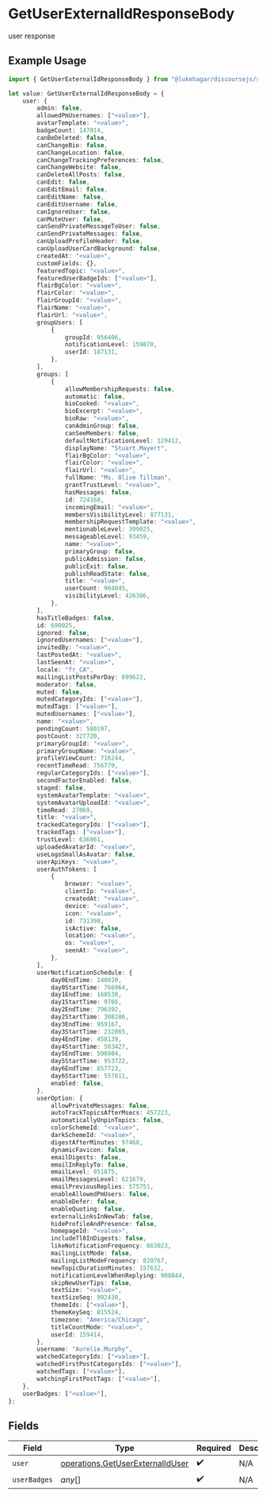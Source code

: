 # GetUserExternalIdResponseBody

user response

## Example Usage

```typescript
import { GetUserExternalIdResponseBody } from "@lukehagar/discoursejs/sdk/models/operations";

let value: GetUserExternalIdResponseBody = {
    user: {
        admin: false,
        allowedPmUsernames: ["<value>"],
        avatarTemplate: "<value>",
        badgeCount: 147014,
        canBeDeleted: false,
        canChangeBio: false,
        canChangeLocation: false,
        canChangeTrackingPreferences: false,
        canChangeWebsite: false,
        canDeleteAllPosts: false,
        canEdit: false,
        canEditEmail: false,
        canEditName: false,
        canEditUsername: false,
        canIgnoreUser: false,
        canMuteUser: false,
        canSendPrivateMessageToUser: false,
        canSendPrivateMessages: false,
        canUploadProfileHeader: false,
        canUploadUserCardBackground: false,
        createdAt: "<value>",
        customFields: {},
        featuredTopic: "<value>",
        featuredUserBadgeIds: ["<value>"],
        flairBgColor: "<value>",
        flairColor: "<value>",
        flairGroupId: "<value>",
        flairName: "<value>",
        flairUrl: "<value>",
        groupUsers: [
            {
                groupId: 956406,
                notificationLevel: 159870,
                userId: 187131,
            },
        ],
        groups: [
            {
                allowMembershipRequests: false,
                automatic: false,
                bioCooked: "<value>",
                bioExcerpt: "<value>",
                bioRaw: "<value>",
                canAdminGroup: false,
                canSeeMembers: false,
                defaultNotificationLevel: 129412,
                displayName: "Stuart.Mayert",
                flairBgColor: "<value>",
                flairColor: "<value>",
                flairUrl: "<value>",
                fullName: "Ms. Olive Tillman",
                grantTrustLevel: "<value>",
                hasMessages: false,
                id: 724168,
                incomingEmail: "<value>",
                membersVisibilityLevel: 877131,
                membershipRequestTemplate: "<value>",
                mentionableLevel: 399025,
                messageableLevel: 93459,
                name: "<value>",
                primaryGroup: false,
                publicAdmission: false,
                publicExit: false,
                publishReadState: false,
                title: "<value>",
                userCount: 904045,
                visibilityLevel: 426306,
            },
        ],
        hasTitleBadges: false,
        id: 690025,
        ignored: false,
        ignoredUsernames: ["<value>"],
        invitedBy: "<value>",
        lastPostedAt: "<value>",
        lastSeenAt: "<value>",
        locale: "fr_CA",
        mailingListPostsPerDay: 699622,
        moderator: false,
        muted: false,
        mutedCategoryIds: ["<value>"],
        mutedTags: ["<value>"],
        mutedUsernames: ["<value>"],
        name: "<value>",
        pendingCount: 580197,
        postCount: 327720,
        primaryGroupId: "<value>",
        primaryGroupName: "<value>",
        profileViewCount: 716244,
        recentTimeRead: 756779,
        regularCategoryIds: ["<value>"],
        secondFactorEnabled: false,
        staged: false,
        systemAvatarTemplate: "<value>",
        systemAvatarUploadId: "<value>",
        timeRead: 27069,
        title: "<value>",
        trackedCategoryIds: ["<value>"],
        trackedTags: ["<value>"],
        trustLevel: 636061,
        uploadedAvatarId: "<value>",
        useLogoSmallAsAvatar: false,
        userApiKeys: "<value>",
        userAuthTokens: [
            {
                browser: "<value>",
                clientIp: "<value>",
                createdAt: "<value>",
                device: "<value>",
                icon: "<value>",
                id: 731398,
                isActive: false,
                location: "<value>",
                os: "<value>",
                seenAt: "<value>",
            },
        ],
        userNotificationSchedule: {
            day0EndTime: 240020,
            day0StartTime: 766964,
            day1EndTime: 160538,
            day1StartTime: 9766,
            day2EndTime: 796392,
            day2StartTime: 308286,
            day3EndTime: 959167,
            day3StartTime: 232865,
            day4EndTime: 458139,
            day4StartTime: 503427,
            day5EndTime: 590984,
            day5StartTime: 953722,
            day6EndTime: 857723,
            day6StartTime: 557811,
            enabled: false,
        },
        userOption: {
            allowPrivateMessages: false,
            autoTrackTopicsAfterMsecs: 457223,
            automaticallyUnpinTopics: false,
            colorSchemeId: "<value>",
            darkSchemeId: "<value>",
            digestAfterMinutes: 97468,
            dynamicFavicon: false,
            emailDigests: false,
            emailInReplyTo: false,
            emailLevel: 951875,
            emailMessagesLevel: 621679,
            emailPreviousReplies: 575751,
            enableAllowedPmUsers: false,
            enableDefer: false,
            enableQuoting: false,
            externalLinksInNewTab: false,
            hideProfileAndPresence: false,
            homepageId: "<value>",
            includeTl0InDigests: false,
            likeNotificationFrequency: 863023,
            mailingListMode: false,
            mailingListModeFrequency: 820767,
            newTopicDurationMinutes: 157632,
            notificationLevelWhenReplying: 908844,
            skipNewUserTips: false,
            textSize: "<value>",
            textSizeSeq: 992430,
            themeIds: ["<value>"],
            themeKeySeq: 815524,
            timezone: "America/Chicago",
            titleCountMode: "<value>",
            userId: 159414,
        },
        username: "Aurelie.Murphy",
        watchedCategoryIds: ["<value>"],
        watchedFirstPostCategoryIds: ["<value>"],
        watchedTags: ["<value>"],
        watchingFirstPostTags: ["<value>"],
    },
    userBadges: ["<value>"],
};
```

## Fields

| Field                                                                                       | Type                                                                                        | Required                                                                                    | Description                                                                                 |
| ------------------------------------------------------------------------------------------- | ------------------------------------------------------------------------------------------- | ------------------------------------------------------------------------------------------- | ------------------------------------------------------------------------------------------- |
| `user`                                                                                      | [operations.GetUserExternalIdUser](../../../sdk/models/operations/getuserexternaliduser.md) | :heavy_check_mark:                                                                          | N/A                                                                                         |
| `userBadges`                                                                                | *any*[]                                                                                     | :heavy_check_mark:                                                                          | N/A                                                                                         |